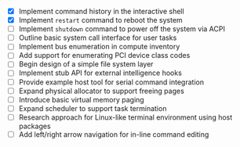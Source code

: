 - [x] Implement command history in the interactive shell
- [x] Implement `restart` command to reboot the system
- [ ] Implement `shutdown` command to power off the system via ACPI
- [ ] Outline basic system call interface for user tasks
- [ ] Implement bus enumeration in compute inventory
- [ ] Add support for enumerating PCI device class codes
- [ ] Begin design of a simple file system layer
- [ ] Implement stub API for external intelligence hooks
- [ ] Provide example host tool for serial command integration
- [ ] Expand physical allocator to support freeing pages
- [ ] Introduce basic virtual memory paging
- [ ] Expand scheduler to support task termination
- [ ] Research approach for Linux-like terminal environment using host packages
- [ ] Add left/right arrow navigation for in-line command editing
